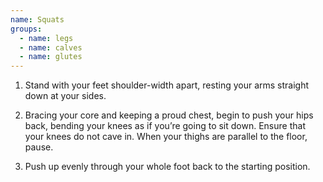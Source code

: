 ```yaml
---
name: Squats
groups:
  - name: legs
  - name: calves
  - name: glutes
---
```


1. Stand with your feet shoulder-width apart, resting your arms straight down at your sides.

2. Bracing your core and keeping a proud chest, begin to push your hips back, bending your knees as if you’re going to sit down. Ensure that your knees do not cave in. When your thighs are parallel to the floor, pause.

3. Push up evenly through your whole foot back to the starting position.
